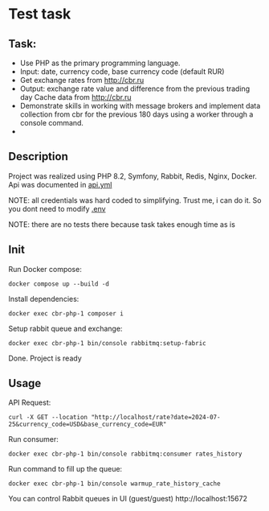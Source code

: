 # Test task

## Task:
- Use PHP as the primary programming language.
- Input: date, currency code, base currency code (default RUR)
- Get exchange rates from http://cbr.ru
- Output: exchange rate value and difference from the previous trading day
Cache data from http://cbr.ru
- Demonstrate skills in working with message brokers and implement data collection from cbr for the previous 180 days using a worker through a console command.
- 
## Description
Project was realized using PHP 8.2, Symfony, Rabbit, Redis, Nginx, Docker.
Api was documented in [api.yml](api.yml)

NOTE: all credentials was hard coded to simplifying. Trust me, i can do it. So you dont need to modify [.env](.env)

NOTE: there are no tests there because task takes enough time as is

## Init
Run Docker compose:
```shell
docker compose up --build -d
```
Install dependencies:
```shell
docker exec cbr-php-1 composer i
```
Setup rabbit queue and exchange:
```shell
docker exec cbr-php-1 bin/console rabbitmq:setup-fabric
```
Done. Project is ready

## Usage
API Request:
```shell
curl -X GET --location "http://localhost/rate?date=2024-07-25&currency_code=USD&base_currency_code=EUR"
```
Run consumer:
```shell
docker exec cbr-php-1 bin/console rabbitmq:consumer rates_history
```
Run command to fill up the queue:
```shell
docker exec cbr-php-1 bin/console warmup_rate_history_cache
```
You can control Rabbit queues in UI (guest/guest) http://localhost:15672